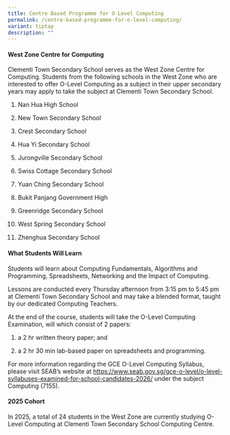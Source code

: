 ```yaml
---
title: Centre Based Programme for O Level Computing
permalink: /centre-based-programme-for-o-level-computing/
variant: tiptap
description: ""
---
```

<h4><strong>West Zone Centre for Computing</strong></h4>
<p></p>
<p>Clementi Town Secondary School serves as the West Zone Centre for Computing.
Students from the following schools in the West Zone who are interested
to offer O-Level Computing as a subject in their upper secondary years
may apply to take the subject at Clementi Town Secondary School.</p>
<ol data-tight="true" class="tight">
<li>
<p>Nan Hua High School</p>
</li>
<li>
<p>New Town Secondary School</p>
</li>
<li>
<p>Crest Secondary School</p>
</li>
<li>
<p>Hua Yi Secondary School</p>
</li>
<li>
<p>Jurongville Secondary School</p>
</li>
<li>
<p>Swiss Cottage Secondary School</p>
</li>
<li>
<p>Yuan Ching Secondary School</p>
</li>
<li>
<p>Bukit Panjang Government High</p>
</li>
<li>
<p>Greenridge Secondary School</p>
</li>
<li>
<p>West Spring Secondary School</p>
</li>
<li>
<p>Zhenghua Secondary School</p>
</li>
</ol>
<p></p>
<h4><strong>What Students Will Learn</strong></h4>
<p>Students will learn about Computing Fundamentals, Algorithms and Programming,
Spreadsheets, Networking and the Impact of Computing.</p>
<p>Lessons are conducted every Thursday afternoon from 3:15 pm to 5:45 pm
at Clementi Town Secondary School and may take a blended format, taught
by our dedicated Computing Teachers.</p>
<p>At the end of the course, students will take the O-Level Computing Examination,
will which consist of 2 papers:</p>
<ol data-tight="true" class="tight">
<li>
<p>a 2 hr written theory paper; and</p>
</li>
<li>
<p>a 2 hr 30 min lab-based paper on spreadsheets and programming.</p>
</li>
</ol>
<p>For more information regarding the GCE O-Level Computing Syllabus, please
visit SEAB’s website at <a href="https://www.seab.gov.sg/gce-o-level/o-level-syllabuses-examined-for-school-candidates-2026/" rel="noopener noreferrer nofollow" target="_blank">https://www.seab.gov.sg/gce-o-level/o-level-syllabuses-examined-for-school-candidates-2026/</a> under
the subject Computing (7155).</p>
<p></p>
<h4><strong>2025 Cohort</strong></h4>
<p>In 2025, a total of 24 students in the West Zone are currently studying
O-Level Computing at Clementi Town Secondary School Computing Centre.</p>
<p></p>
<p></p>